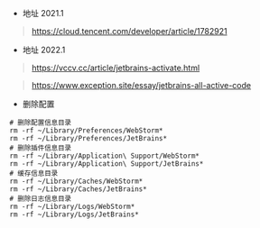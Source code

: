 
- 地址 2021.1
> https://cloud.tencent.com/developer/article/1782921

- 地址 2022.1
> https://vccv.cc/article/jetbrains-activate.html

> https://www.exception.site/essay/jetbrains-all-active-code

- 删除配置
```
# 删除配置信息目录
rm -rf ~/Library/Preferences/WebStorm*
rm -rf ~/Library/Preferences/JetBrains*
# 删除插件信息目录
rm -rf ~/Library/Application\ Support/WebStorm*
rm -rf ~/Library/Application\ Support/JetBrains*
# 缓存信息目录
rm -rf ~/Library/Caches/WebStorm*
rm -rf ~/Library/Caches/JetBrains*
# 删除日志信息目录
rm -rf ~/Library/Logs/WebStorm*
rm -rf ~/Library/Logs/JetBrains*
```
